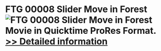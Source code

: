 # FTG 00008 Slider Move in Forest<br />![FTG 00008 Slider Move in Forest](https://mycommerce.akamaized.net/api/pimages/P300617848/BIG/300617848.JPG)<br />Movie in Quicktime ProRes Format.<br />[>> Detailed information](https://secure.shareit.com/shareit/product.html?productid=300617848&affiliateid=200057808)